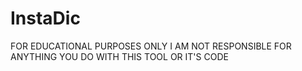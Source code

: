 # InstaDic
FOR EDUCATIONAL PURPOSES ONLY
I AM NOT RESPONSIBLE FOR ANYTHING YOU DO WITH THIS TOOL OR IT'S CODE
